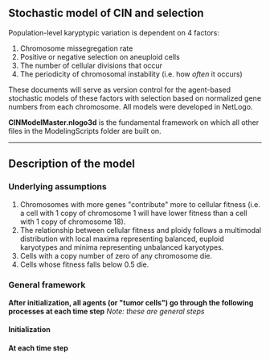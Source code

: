 ## Stochastic model of CIN and selection
Population-level karyptypic variation is dependent on 4 factors:<br>
1. Chromosome missegregation rate
2. Positive or negative selection on aneuploid cells
3. The number of cellular divisions that occur
4. The periodicity of chromosomal instability (i.e. how *often* it occurs)

These documents will serve as version control for the agent-based stochastic models of these factors with selection based on normalized gene numbers from each chromosome. All models were developed in NetLogo. 

**CINModelMaster.nlogo3d** is the fundamental framework on which all other files in the ModelingScripts folder are built on.

---
## Description of the model
### Underlying assumptions
1. Chromosomes with more genes "contribute" more to cellular fitness (i.e. a cell with 1 copy of chromosome 1 will have lower fitness than a cell with 1 copy of chromosome 18).
2. The relationship between cellular fitness and ploidy follows a multimodal distribution with local maxima representing balanced, euploid karyotypes and minima representing unbalanced karyotypes. 
3. Cells with a copy number of zero of any chromosome die.
4. Cells whose fitness falls below 0.5 die. 

### General framework
**After initialization, all agents (or "tumor cells") go through the following processes at each time step**
*Note: these are general steps*
#### Initialization

#### At each time step
